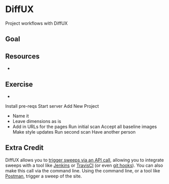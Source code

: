 # DiffUX

Project workflows with DiffUX

## Goal



## Resources
-

## Exercise
-

Install pre-reqs
Start server
Add New Project
- Name it
- Leave dimensions as is
- Add in URLs for the pages
Run initial scan
Accept all baseline images
Make style updates
Run second scan
Have another person 

## Extra Credit

DiffUX allows you to [trigger sweeps via an API call](https://github.com/diffux/diffux#triggering-sweeps), allowing you to integrate sweeps with a tool like [Jenkins](http://jenkins-ci.org/) or [TravisCI](https://travis-ci.org/) (or even [git hooks](http://githooks.com/)). You can also make this call via the command line. Using the command line, or a tool like [Postman](http://www.getpostman.com/), trigger a sweep of the site.
